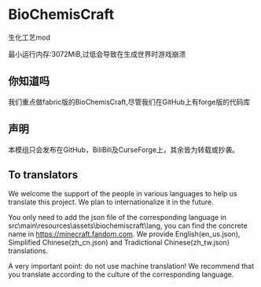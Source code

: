 # BioChemisCraft
 生化工艺mod

最小运行内存:3072MiB,过低会导致在生成世界时游戏崩溃

## 你知道吗

我们重点做fabric版的BioChemisCraft,尽管我们在GitHub上有forge版的代码库

## 声明

本模组只会发布在GitHub，BiliBili及CurseForge上，其余皆为转载或抄袭。

## To translators

We welcome the support of the people in various languages to help us translate this project. We plan to internationalize it in the future.

You only need to add the json file of the corresponding language in src\main\resources\assets\biochemiscraft\lang, you can find the concrete name in https://minecraft.fandom.com. We provide English(en_us.json), Simplified Chinese(zh_cn.json) and Tradictional Chinese(zh_tw.json) translations.

A very important point: do not use machine translation! We recommend that you translate according to the culture of the corresponding language.
